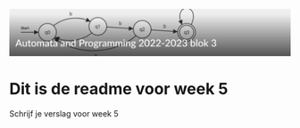 ![alt text](assets/images/kopje.png)
# Dit is de readme voor week 5

Schrijf je verslag voor week 5


